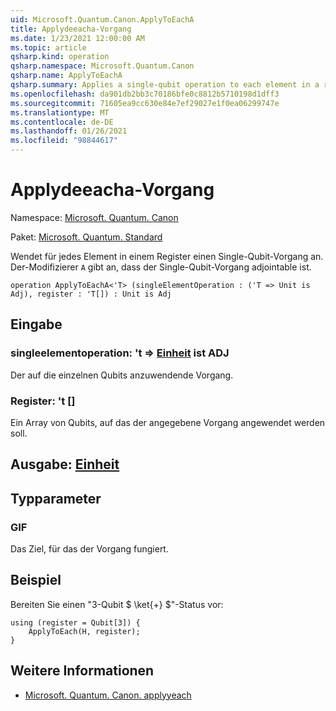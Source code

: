 ```yaml
---
uid: Microsoft.Quantum.Canon.ApplyToEachA
title: Applydeeacha-Vorgang
ms.date: 1/23/2021 12:00:00 AM
ms.topic: article
qsharp.kind: operation
qsharp.namespace: Microsoft.Quantum.Canon
qsharp.name: ApplyToEachA
qsharp.summary: Applies a single-qubit operation to each element in a register. The modifier `A` indicates that the single-qubit operation is adjointable.
ms.openlocfilehash: da901db2bb3c70186bfe0c8812b5710198d1dff3
ms.sourcegitcommit: 71605ea9cc630e84e7ef29027e1f0ea06299747e
ms.translationtype: MT
ms.contentlocale: de-DE
ms.lasthandoff: 01/26/2021
ms.locfileid: "98844617"
---
```

# <a name="applytoeacha-operation"></a>Applydeeacha-Vorgang

Namespace: [Microsoft. Quantum. Canon](xref:Microsoft.Quantum.Canon)

Paket: [Microsoft. Quantum. Standard](https://nuget.org/packages/Microsoft.Quantum.Standard)


Wendet für jedes Element in einem Register einen Single-Qubit-Vorgang an.
Der-Modifizierer `A` gibt an, dass der Single-Qubit-Vorgang adjointable ist.

```qsharp
operation ApplyToEachA<'T> (singleElementOperation : ('T => Unit is Adj), register : 'T[]) : Unit is Adj
```


## <a name="input"></a>Eingabe

### <a name="singleelementoperation--t--unit--is-adj"></a>singleelementoperation: 't => [Einheit](xref:microsoft.quantum.lang-ref.unit)  ist ADJ

Der auf die einzelnen Qubits anzuwendende Vorgang.


### <a name="register--t"></a>Register: 't []

Ein Array von Qubits, auf das der angegebene Vorgang angewendet werden soll.



## <a name="output--unit"></a>Ausgabe: [Einheit](xref:microsoft.quantum.lang-ref.unit)



## <a name="type-parameters"></a>Typparameter

### <a name="t"></a>GIF

Das Ziel, für das der Vorgang fungiert.

## <a name="example"></a>Beispiel

Bereiten Sie einen "3-Qubit $ \ket{+} $"-Status vor:

```qsharp
using (register = Qubit[3]) {
    ApplyToEach(H, register);
}
```

## <a name="see-also"></a>Weitere Informationen

- [Microsoft. Quantum. Canon. applyyeach](xref:Microsoft.Quantum.Canon.ApplyToEach)